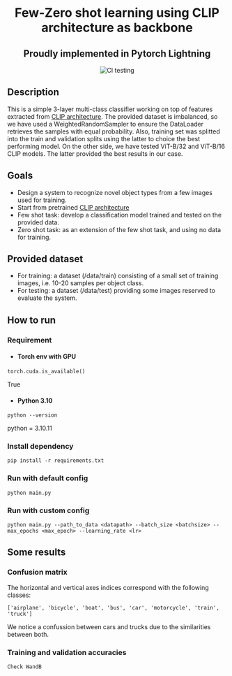 <div align="center">    
 
# Few-Zero shot learning using CLIP architecture as backbone
## Proudly implemented in Pytorch Lightning

![CI testing](https://github.com/sergiuoprea/clip_with_few_shots/workflows/CI%20testing/badge.svg?branch=master&event=push)

</div>
 
## Description   
This is a simple 3-layer multi-class classifier working on top of features extracted from [CLIP architecture](https://github.com/openai/CLIP). The provided dataset is imbalanced, so we have used a WeightedRandomSampler to ensure the DataLoader retrieves the samples with equal probability. Also, training set was splitted into the train and validation splits using the latter to choice the best performing model. On the other side, we have tested ViT-B/32 and ViT-B/16 CLIP models. The latter provided the best results in our case.

## Goals
* Design a system to recognize novel object types from a few images used for training.
* Start from pretrained [CLIP architecture](https://github.com/openai/CLIP)
* Few shot task: develop a classification model trained and tested on the provided data.
* Zero shot task: as an extension of the few shot task, and using no data for training.

## Provided dataset
* For training: a dataset (/data/train) consisting of a small set of training images, i.e. 10-20 samples per object class.
* For testing: a dataset (/data/test) providing some images reserved to evaluate the system.

## How to run
### Requirement
* #### Torch env with GPU 
```
torch.cuda.is_available()
```
True
* #### Python 3.10
```
python --version
```
python = 3.10.11

### Install dependency
```
pip install -r requirements.txt
```
### Run with default config 
```
python main.py 
```

### Run with custom config
```
python main.py --path_to_data <datapath> --batch_size <batchsize> --max_epochs <max_epoch> --learning_rate <lr>
```


## Some results 

### Confusion matrix
The horizontal and vertical axes indices correspond with the following classes:

```
['airplane', 'bicycle', 'boat', 'bus', 'car', 'motorcycle', 'train', 'truck']
```


We notice a confussion between cars and trucks due to the similarities between both.

### Training and validation accuracies
```
Check WandB
```
